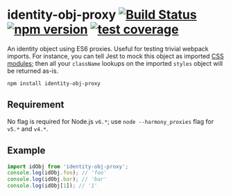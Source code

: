 # identity-obj-proxy [![Build Status](https://img.shields.io/travis/keyanzhang/identity-obj-proxy.svg?style=flat-square)](https://travis-ci.org/keyanzhang/identity-obj-proxy) [![npm version](https://img.shields.io/npm/v/identity-obj-proxy.svg?style=flat-square)](https://www.npmjs.com/package/identity-obj-proxy) [![test coverage](https://img.shields.io/coveralls/keyanzhang/identity-obj-proxy/master.svg?style=flat-square)](https://coveralls.io/github/keyanzhang/identity-obj-proxy?branch=master)

An identity object using ES6 proxies. Useful for testing trivial webpack imports. For instance, you can tell Jest to mock this object as imported [CSS modules](https://github.com/css-modules/css-modules); then all your `className` lookups on the imported `styles` object will be returned as-is.

```
npm install identity-obj-proxy
```

## Requirement

No flag is required for Node.js `v6.*`; use `node --harmony_proxies` flag for `v5.*` and `v4.*`.

## Example

``` javascript
import idObj from 'identity-obj-proxy';
console.log(idObj.foo); // 'foo'
console.log(idObj.bar); // 'bar'
console.log(idObj[1]); // '1'
```
